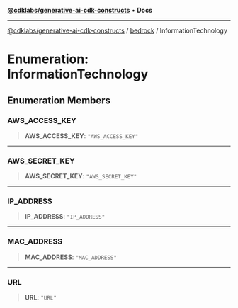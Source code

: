 [**@cdklabs/generative-ai-cdk-constructs**](../../../README.md) • **Docs**

***

[@cdklabs/generative-ai-cdk-constructs](../../../README.md) / [bedrock](../README.md) / InformationTechnology

# Enumeration: InformationTechnology

## Enumeration Members

### AWS\_ACCESS\_KEY

> **AWS\_ACCESS\_KEY**: `"AWS_ACCESS_KEY"`

***

### AWS\_SECRET\_KEY

> **AWS\_SECRET\_KEY**: `"AWS_SECRET_KEY"`

***

### IP\_ADDRESS

> **IP\_ADDRESS**: `"IP_ADDRESS"`

***

### MAC\_ADDRESS

> **MAC\_ADDRESS**: `"MAC_ADDRESS"`

***

### URL

> **URL**: `"URL"`

